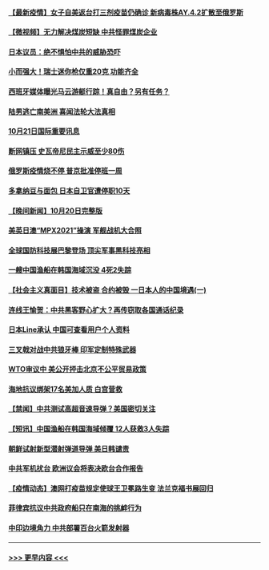 #### [【最新疫情】女子自美返台打三剂疫苗仍确诊 新病毒株AY.4.2扩散至俄罗斯](../pages/prog202/a103249030.md?t=10212350) 
#### [【微视频】无力解决煤炭短缺 中共怪罪煤炭企业](../pages/prog202/a103248958.md?t=10212350) 
#### [日本议员：绝不惧怕中共的威胁恐吓](../pages/prog202/a103248938.md?t=10212350) 
#### [小而强大！瑞士迷你枪仅重20克 功能齐全](../pages/prog202/a103248863.md?t=10212350) 
#### [西班牙媒体曝光马云游艇行踪！真自由？另有任务？](../pages/prog202/a103248783.md?t=10212350) 
#### [陆男逃亡南美洲 喜闻法轮大法真相](../pages/prog202/a103248780.md?t=10212350) 
#### [10月21日国际重要讯息](../pages/prog202/a103248751.md?t=10212350) 
#### [断网镇压 史瓦帝尼民主示威至少80伤](../pages/prog202/a103248657.md?t=10212350) 
#### [俄罗斯疫情烧不停 普京批准停班一周](../pages/prog202/a103248580.md?t=10212350) 
#### [多拿纳豆与面包 日本自卫官遭停职10天](../pages/prog202/a103248608.md?t=10212350) 
#### [【晚间新闻】10月20日完整版](../pages/prog202/a103248465.md?t=10212350) 
#### [美英日澳“MPX2021”操演 军舰战机大合照](../pages/prog202/a103247250.md?t=10212350) 
#### [全球国防科技展巴黎登场 顶尖军事黑科技亮相](../pages/prog202/a103248280.md?t=10212350) 
#### [一艘中国渔船在韩国海域沉没 4死2失踪](../pages/prog202/a103248387.md?t=10212350) 
#### [【社会主义真面目】技术被盗 合约被毁 一日本人的中国境遇(一)](../pages/prog202/a103247597.md?t=10212350) 
#### [连线王愉贺：中共黑客野心扩大？再传窃取各国通话纪录](../pages/prog202/a103247408.md?t=10212350) 
#### [日本Line承认 中国可查看用户个人资料](../pages/prog202/a103248256.md?t=10212350) 
#### [三叉戟对战中共狼牙棒 印军定制特殊武器](../pages/prog202/a103248254.md?t=10212350) 
#### [WTO审议中 美公开抨击北京不公平贸易政策](../pages/prog202/a103247945.md?t=10212350) 
#### [海地抗议绑架17名美加人质 白宫营救](../pages/prog202/a103247995.md?t=10212350) 
#### [【禁闻】中共测试高超音速导弹？美国密切关注](../pages/prog202/a103247975.md?t=10212350) 
#### [【短讯】中国渔船在韩国海域倾覆 12人获救3人失踪](../pages/prog202/a103247999.md?t=10212350) 
#### [朝鲜试射新型潜射弹道导弹 美日韩谴责](../pages/prog202/a103247957.md?t=10212350) 
#### [中共军机扰台 欧洲议会将表决欧台合作报告](../pages/prog202/a103247966.md?t=10212350) 
#### [【疫情动态】澳网打疫苗规定使球王卫冕路生变 法兰克福书展回归](../pages/prog202/a103247950.md?t=10212350) 
#### [菲律宾抗议中共政府船只在南海的挑衅行为](../pages/prog202/a103247932.md?t=10212350) 
#### [中印边境角力 中共部署百台火箭发射器](../pages/prog202/a103247884.md?t=10212350) 

----
#### [ >>> 更早内容 <<< ](../indexes/prog202-earlier.md)
